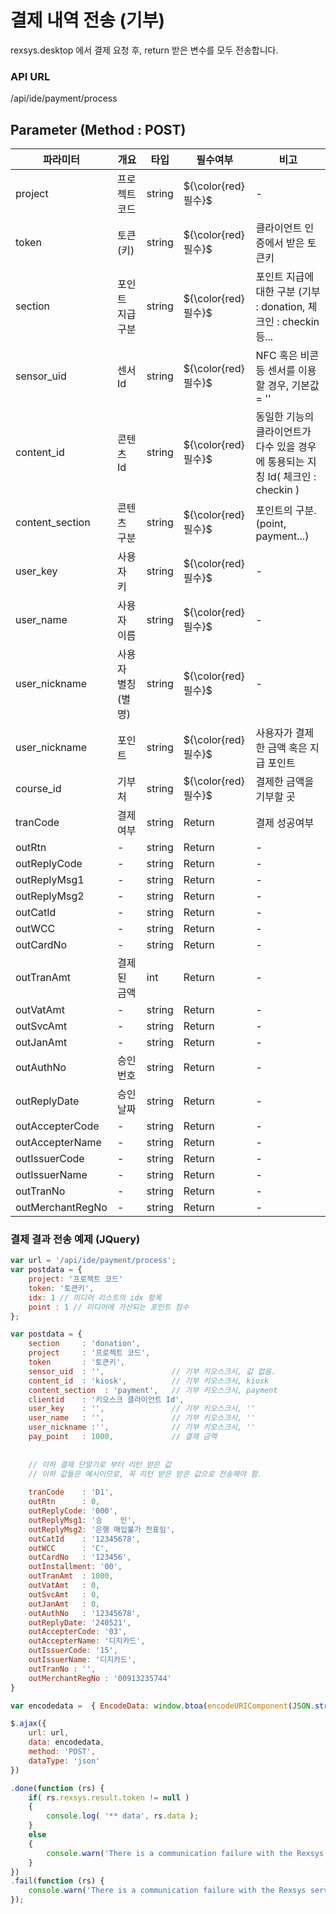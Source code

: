 결제 내역 전송 (기부)
==========================

rexsys.desktop 에서 결제 요청 후, return 받은 변수를 모두 전송합니다.

### API URL

/api/ide/payment/process

## Parameter (Method : POST)

|파라미터|개요|타입|필수여부|비고|
|------|---|---|---|---|
|project|프로젝트 코드|string|${\color{red}필수}$|-|
|token|토큰(키)|string|${\color{red}필수}$|클라이언트 인증에서 받은 토큰키|
|section|포인트 지급 구분|string|${\color{red}필수}$|포인트 지급에 대한 구분 (기부 : donation, 체크인 : checkin 등...|
|sensor_uid|센서 Id|string|${\color{red}필수}$|NFC 혹은 비콘등 센서를 이용할 경우, 기본값 = '' |
|content_id|콘텐츠 Id|string|${\color{red}필수}$|동일한 기능의 클라이언트가 다수 있을 경우에 통용되는 지칭 Id( 체크인 : checkin )|
|content_section|콘텐츠 구분|string|${\color{red}필수}$|포인트의 구분. (point, payment...)|
|user_key|사용자 키|string|${\color{red}필수}$|-|
|user_name|사용자 이름|string|${\color{red}필수}$|-|
|user_nickname|사용자 별칭(별명)|string|${\color{red}필수}$|-|
|user_nickname|포인트|string|${\color{red}필수}$|사용자가 결제한 금액 혹은 지급 포인트|
|course_id|기부처|string|${\color{red}필수}$|결제한 금액을 기부할 곳|
|tranCode|결제여부|string|Return|결제 성공여부|
|outRtn|-|string|Return|-|
|outReplyCode|-|string|Return|-|
|outReplyMsg1|-|string|Return|-|
|outReplyMsg2|-|string|Return|-|
|outCatId|-|string|Return|-|
|outWCC|-|string|Return|-|
|outCardNo|-|string|Return|-|
|outTranAmt|결제된 금액|int|Return|-|
|outVatAmt|-|string|Return|-|
|outSvcAmt|-|string|Return|-|
|outJanAmt|-|string|Return|-|
|outAuthNo|승인번호|string|Return|-|
|outReplyDate|승인날짜|string|Return|-|
|outAccepterCode|-|string|Return|-|
|outAccepterName|-|string|Return|-|
|outIssuerCode|-|string|Return|-|
|outIssuerName|-|string|Return|-|
|outTranNo|-|string|Return|-|
|outMerchantRegNo|-|string|Return|-|

### 결제 결과 전송 예제 (JQuery)

```javascript
var url = '/api/ide/payment/process';
var postdata = {
	project: '프로젝트 코드'
	token: '토큰키',
	idx: 1 // 미디어 리스트의 idx 항목
	point : 1 // 미디어에 가산되는 포인트 점수
};

var postdata = {
	section		: 'donation',
	project		: '프로젝트 코드',
	token		: '토큰키',
	sensor_uid	: '',				// 기부 키오스크시, 값 없음.
	content_id	: 'kiosk',			// 기부 키오스크시, kiosk
	content_section	 : 'payment',	// 기부 키오스크시, payment
	clientid	: '키오스크 클라이언트 Id',
	user_key	: '',				// 기부 키오스크시, ''
	user_name	: '',				// 기부 키오스크시, ''
	user_nickname :'',				// 기부 키오스크시, ''
	pay_point	: 1000,				// 결제 금액
	
	
	// 이하 결제 단말기로 부터 리턴 받은 값
	// 이하 값들은 예시이므로, 꼭 리턴 받은 받은 값으로 전송해야 함.
	
	tranCode	: 'D1',
	outRtn		: 0,
	outReplyCode: '000',
	outReplyMsg1: '승    인',
	outReplyMsg2: '은행 매입불가 전표임',
	outCatId	: '12345678',
	outWCC		: 'C',
	outCardNo	: '123456',
	outInstallment: '00',
	outTranAmt 	: 1000,
	outVatAmt 	: 0,
	outSvcAmt	: 0,
	outJanAmt	: 0,
	outAuthNo	: '12345678',
	outReplyDate: '240521',
	outAccepterCode: '03',
	outAccepterName: '디지카드',
	outIssuerCode: '15',
	outIssuerName: '디지카드',
	outTranNo : '',
	outMerchantRegNo : '00913235744'
}

var encodedata =  { EncodeData: window.btoa(encodeURIComponent(JSON.stringify( postdata ))) };

$.ajax({
	url: url,
	data: encodedata,
	method: 'POST',
	dataType: 'json'
})

.done(function (rs) {
	if( rs.rexsys.result.token != null )
	{
		console.log( '** data', rs.data );	
	}
	else
	{
		console.warn('There is a communication failure with the Rexsys server.');
	}
})
.fail(function (rs) {
	console.warn('There is a communication failure with the Rexsys server.');
});
```
